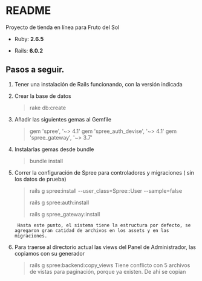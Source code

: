 # README

Proyecto de tienda en línea para Fruto del Sol

* Ruby: **2.6.5**

* Rails: **6.0.2**

## Pasos a seguir.

1. Tener una instalación de Rails funcionando, con la versión indicada

1. Crear la base de datos
    > rake db:create
1. Añadir las siguientes gemas al Gemfile
    >gem 'spree', '~> 4.1'
    >gem 'spree_auth_devise', '~> 4.1'
    >gem 'spree_gateway', '~> 3.7'
1. Instalarlas gemas desde bundle
    >bundle install
1. Correr la configuración de Spree para controladores y migraciones ( sin los datos de prueba)
    >rails g spree:install --user_class=Spree::User --sample=false
    >
    >rails g spree:auth:install
    >
    >rails g spree_gateway:install

        Hasta este punto, el sistema tiene la estructura por defecto, se agregaron gran catidad de archivos en los assets y en las migraciones.
1. Para traerse al directorio actual las views del Panel de Administrador, las copiamos con su generador
    >rails g spree:backend:copy_views
        Tiene conflicto con 5 archivos de vistas para paginación, porque ya existen. De ahí se copian 
    
